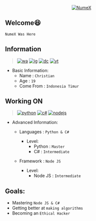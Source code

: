 <center><a href="https://github.com/NumeXx"><img src="https://d.top4top.io/p_2076if8t11.png" alt="NumeX"></a></center>

## Welcome😆
`NumeX Was Here`

## Information
> [![wa](https://img.shields.io/badge/WhatsApp-25D366?style=for-the-badge&logo=whatsapp&logoColor=white)](wa.me/6282198256727) [![ig](https://img.shields.io/badge/Instagram-E4405F?style=for-the-badge&logo=instagram&logoColor=white)](https://instagram.com/_numex._) [![dc](https://img.shields.io/badge/Discord-7289DA?style=for-the-badge&logo=discord&logoColor=white)](https://discordapp.com/users/868038353692557322/) [![yt](https://img.shields.io/badge/YouTube-FF0000?style=for-the-badge&logo=youtube&logoColor=white)](https://www.youtube.com/channel/UCDXi6rK5MBvpQ-o4Gn5pJhg)

- Basic Information:
  - Name : `Christian`
  - Age : `19`
  - Come From : `Indonesia Timur`

## Working ON
> [![python](https://img.shields.io/badge/Python-3776AB?style=for-the-badge&logo=python&logoColor=black)](https://www.python.org/) [![c#](https://img.shields.io/badge/C%23-239120?style=for-the-badge&logo=c-sharp&logoColor=black)](https://docs.microsoft.com/en-us/dotnet/csharp/programming-guide/) [![nodejs](https://img.shields.io/badge/Node.js-339933?style=for-the-badge&logo=nodedotjs&logoColor=black)](https://nodejs.org/en/docs/)

- Advanced Information:
  - Languages : `Python & C#`
    - Level:
      - Python : `Master`
      - C# : `Intermediate`

  - Framework : `Node JS`
    - Level:
      - Node JS : `Intermediate`

## Goals:
  - Mastering `Node JS & C#`
  - Getting better at `making algorithms`
  - Becoming an `Ethical Hacker`
